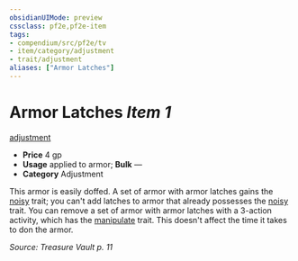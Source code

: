 ```yaml
---
obsidianUIMode: preview
cssclass: pf2e,pf2e-item
tags:
- compendium/src/pf2e/tv
- item/category/adjustment
- trait/adjustment
aliases: ["Armor Latches"]
---
```

# Armor Latches *Item 1*  
[adjustment](rules/traits/adjustment-lotgb.md "Adjustment  Trait")  

- **Price** 4 gp
- **Usage** applied to armor; **Bulk** —
- **Category** Adjustment

This armor is easily doffed. A set of armor with armor latches gains the [noisy](rules/traits/noisy.md "Noisy Armor Trait") trait; you can't add latches to armor that already possesses the [noisy](rules/traits/noisy.md "Noisy Armor Trait") trait. You can remove a set of armor with armor latches with a 3-action activity, which has the [manipulate](rules/traits/manipulate.md "Manipulate General Trait") trait. This doesn't affect the time it takes to don the armor.

*Source: Treasure Vault p. 11*